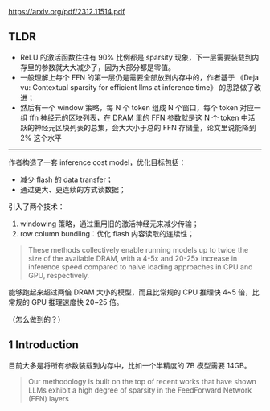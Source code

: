 https://arxiv.org/pdf/2312.11514.pdf

## TLDR

- ReLU 的激活函数往往有 90% 比例都是 sparsity 现象，下一层需要装载到内存里的参数就大大减少了，因为大部分都是零值。
- 一般理解上每个 FFN 的第一层仍是需要全部放到内存中的，作者基于 《Deja vu: Contextual sparsity for efficient llms at inference time》 的思路做了改进；
- 然后有一个 window 策略，每 N 个 token 组成 N 个窗口，每个 token 对应一组 ffn 神经元的区块列表，在 DRAM 里的 FFN 参数就是这 N 个 token 中活跃的神经元区块列表的总集，会大大小于总的 FFN 存储量，论文里说能降到 2% 这个水平

---

作者构造了一套 inference cost model，优化目标包括：

- 减少 flash 的 data transfer；
- 通过更大、更连续的方式读数据；

引入了两个技术：

1. windowing 策略，通过重用旧的激活神经元来减少传输；
2. row column bundling：优化 flash 内容读取的连续性；

> These methods collectively enable running models up to twice the size of the available DRAM, with a 4-5x and 20-25x increase in inference speed compared to naive loading approaches in CPU and GPU, respectively.


能够跑起来超过两倍 DRAM 大小的模型，而且比常规的 CPU 推理快 4~5 倍，比常规的 GPU 推理速度快 20~25 倍。

（怎么做到的？）

## 1 Introduction

目前大多是将所有参数装载到内存中，比如一个半精度的 7B 模型需要 14GB。

> Our methodology is built on the top of recent works that have shown LLMs exhibit a high degree of sparsity in the FeedForward Network (FFN) layers


